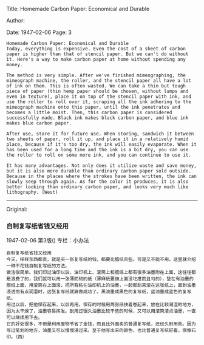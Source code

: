 Title: Homemade Carbon Paper: Economical and Durable

Author:

Date: 1947-02-06
Page: 3

    Homemade Carbon Paper: Economical and Durable
    Today, everything is expensive. Even the cost of a sheet of carbon paper is higher than that of stencil paper. But we can't do without it. Here's a way to make carbon paper at home without spending any money.

    The method is very simple. After we've finished mimeographing, the mimeograph machine, the roller, and the stencil paper all have a lot of ink on them. This is often wasted. We can take a thin but tough piece of paper (thin hemp paper should be chosen, without lumps and even in texture), place it on top of the stencil paper with ink, and use the roller to roll over it, scraping all the ink adhering to the mimeograph machine onto this paper, until the ink penetrates and becomes a little moist. Then, this carbon paper is considered successfully made. Black ink makes black carbon paper, and blue ink makes blue carbon paper.

    After use, store it for future use. When storing, sandwich it between two sheets of paper, roll it up, and place it in a relatively humid place, because if it's too dry, the ink will easily evaporate. When it has been used for a long time and the ink is a bit dry, you can use the roller to roll on some more ink, and you can continue to use it.

    It has many advantages. Not only does it utilize waste and save money, but it is also more durable than ordinary carbon paper sold outside. Because in the places where the strokes have been written, the ink can slowly seep through again. As for the color it produces, it is also better looking than ordinary carbon paper, and looks very much like lithography. (West)



<hr /> 

Original: 


### 自制复写纸省钱又经用

1947-02-06
第3版()
专栏：小办法

    自制复写纸省钱又经用
    今天，样样东西都贵，就是买一张复写纸的钱，都要比腊纸贵些。可是又不能不用，这里就介绍一种不花钱自制复写纸的方法。
    做法很简单。我们印过油印以后，油印机上、滚筒上和腊纸上都有很多油墨附在上面，这往往都是浪费了的，我们就可以用一张薄而韧的纸（薄麻纸要搛上面没圪瘩而且匀的），垫在有油墨的腊纸上面，用滚筒在上面滚，把所有粘在油印机上的油墨，一起都刮来滚在这张纸上，直到油墨浸透而有点润湿时，这张复写纸就算做成功了。黑油墨成黑色的复写纸，蓝油墨成蓝色的复写纸。
    用过以后，把他保存起来，以后再用。保存的时候用两张纸挟着卷起来，放在比较潮湿的地方，因为太干燥了，油墨容易挥发。到用过很久油墨比较干些的时候，又可以用滚筒滚点油墨，一直可以继续用下去。
    它的好处很多，不但是利用废物节省了金钱，而且比外面卖的普通复写纸，还经久耐用些。因为写过笔划的地方，油墨又可以慢慢浸过来。至于他写出来的颜色，也比普通复写纸好看，很像石印。（西）
